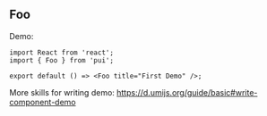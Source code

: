 
## Foo

Demo:

```tsx
import React from 'react';
import { Foo } from 'pui';

export default () => <Foo title="First Demo" />;
```

More skills for writing demo: https://d.umijs.org/guide/basic#write-component-demo
